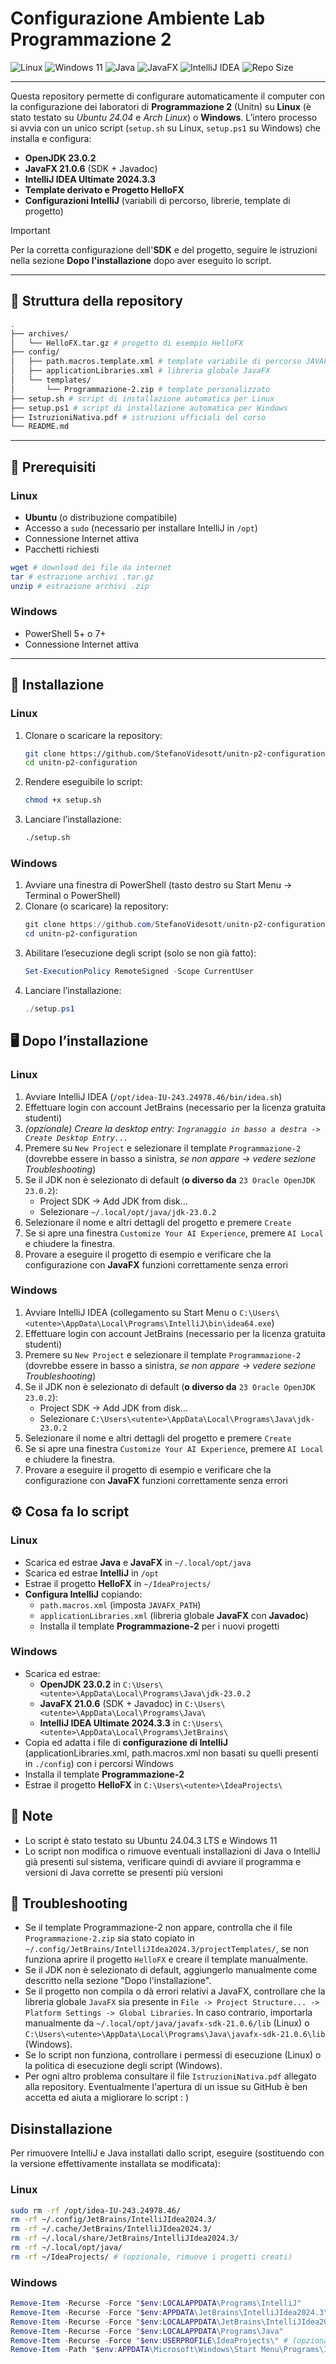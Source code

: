 # Configurazione Ambiente Lab Programmazione 2

![Linux](https://img.shields.io/badge/Linux-blue?logo=linux)
![Windows 11](https://img.shields.io/badge/Windows-11-blue?logo=windows11)
![Java](https://img.shields.io/badge/Java-23.0.2-blue?logo=java)
![JavaFX](https://img.shields.io/badge/JavaFX-21.0.6-green?logo=javafx)
![IntelliJ IDEA](https://img.shields.io/badge/IntelliJ%20IDEA-2024.3.3-purple?logo=intellijidea)
![Repo Size](https://img.shields.io/github/repo-size/StefanoVidesott/unitn-p2-configuration?color=blue)


---

Questa repository permette di configurare automaticamente il computer con la configurazione dei laboratori di **Programmazione 2** (Unitn) su **Linux** (è stato testato su *Ubuntu 24.04* e *Arch Linux*) o **Windows**.
L’intero processo si avvia con un unico script (`setup.sh` su Linux, `setup.ps1` su Windows) che installa e configura:

- **OpenJDK 23.0.2**
- **JavaFX 21.0.6** (SDK + Javadoc)
- **IntelliJ IDEA Ultimate 2024.3.3**
- **Template derivato e Progetto HelloFX**
- **Configurazioni IntelliJ** (variabili di percorso, librerie, template di progetto)

> [!Important]
> Per la corretta configurazione dell'**SDK** e del progetto, seguire le istruzioni nella sezione **Dopo l'installazione** dopo aver eseguito lo script.


---

## 📂 Struttura della repository
```bash
.
├── archives/
│   └── HelloFX.tar.gz # progetto di esempio HelloFX
├── config/
│   ├── path.macros.template.xml # template variabile di percorso JAVAFX_PATH
│   ├── applicationLibraries.xml # libreria globale JavaFX
│   └── templates/
│       └── Programmazione-2.zip # template personalizzato
├── setup.sh # script di installazione automatica per Linux
├── setup.ps1 # script di installazione automatica per Windows
├── IstruzioniNativa.pdf # istruzioni ufficiali del corso
└── README.md
```
---

## 🔧 Prerequisiti

### Linux
- **Ubuntu** (o distribuzione compatibile)
- Accesso a `sudo` (necessario per installare IntelliJ in `/opt`)
- Connessione Internet attiva
- Pacchetti richiesti
```bash
wget # download dei file da internet
tar # estrazione archivi .tar.gz
unzip # estrazione archivi .zip
```

### Windows
- PowerShell 5+ o 7+
- Connessione Internet attiva

---

## 🚀 Installazione

### Linux
1. Clonare o scaricare la repository:
   ```bash
   git clone https://github.com/StefanoVidesott/unitn-p2-configuration.git
   cd unitn-p2-configuration
   ```
2. Rendere eseguibile lo script:
   ```bash
   chmod +x setup.sh
   ```
3. Lanciare l’installazione:
   ```bash
   ./setup.sh
   ```
### Windows
1. Avviare una finestra di PowerShell (tasto destro su Start Menu → Terminal o PowerShell)
2. Clonare (o scaricare) la repository:
   ```powershell
   git clone https://github.com/StefanoVidesott/unitn-p2-configuration.git
   cd unitn-p2-configuration
   ```
3. Abilitare l’esecuzione degli script (solo se non già fatto):
   ```powershell
   Set-ExecutionPolicy RemoteSigned -Scope CurrentUser
   ```
4. Lanciare l’installazione:
   ```powershell
   ./setup.ps1
   ```

## 🖥️ Dopo l’installazione
### Linux
1. Avviare IntelliJ IDEA (`/opt/idea-IU-243.24978.46/bin/idea.sh`)
2. Effettuare login con account JetBrains (necessario per la licenza gratuita studenti)
3. *(opzionale) Creare la desktop entry: `Ingranaggio in basso a destra -> Create Desktop Entry...`*
4. Premere su `New Project` e selezionare il template `Programmazione-2` (dovrebbe essere in basso a sinistra, *se non appare -> vedere sezione Troubleshooting*)
5. Se il JDK non è selezionato di default (**o diverso da** `23 Oracle OpenJDK 23.0.2`):
    - Project SDK → Add JDK from disk...
    - Selezionare `~/.local/opt/java/jdk-23.0.2`
6. Selezionare il nome e altri dettagli del progetto e premere `Create`
7. Se si apre una finestra `Customize Your AI Experience`, premere `AI Local` e chiudere la finestra.
8. Provare a eseguire il progetto di esempio e verificare che la configurazione con **JavaFX** funzioni correttamente senza errori

### Windows
1. Avviare IntelliJ IDEA (collegamento su Start Menu o `C:\Users\<utente>\AppData\Local\Programs\IntelliJ\bin\idea64.exe`)
2. Effettuare login con account JetBrains (necessario per la licenza gratuita studenti)
3. Premere su `New Project` e selezionare il template `Programmazione-2` (dovrebbe essere in basso a sinistra, *se non appare -> vedere sezione Troubleshooting*)
4. Se il JDK non è selezionato di default (**o diverso da** `23 Oracle OpenJDK 23.0.2`):
    - Project SDK → Add JDK from disk...
    - Selezionare `C:\Users\<utente>\AppData\Local\Programs\Java\jdk-23.0.2`
5. Selezionare il nome e altri dettagli del progetto e premere `Create`
6. Se si apre una finestra `Customize Your AI Experience`, premere `AI Local` e chiudere la finestra.
7. Provare a eseguire il progetto di esempio e verificare che la configurazione con **JavaFX** funzioni correttamente senza errori

## ⚙️ Cosa fa lo script
### Linux
- Scarica ed estrae **Java** e **JavaFX** in `~/.local/opt/java`
- Scarica ed estrae **IntelliJ** in `/opt`
- Estrae il progetto **HelloFX** in `~/IdeaProjects/`
- **Configura IntelliJ** copiando:
    - `path.macros.xml` (imposta `JAVAFX_PATH`)
    - `applicationLibraries.xml` (libreria globale **JavaFX** con **Javadoc**)
    - Installa il template **Programmazione-2** per i nuovi progetti

### Windows
- Scarica ed estrae:
    - **OpenJDK 23.0.2** in `C:\Users\<utente>\AppData\Local\Programs\Java\jdk-23.0.2`
    - **JavaFX 21.0.6** (SDK + Javadoc) in `C:\Users\<utente>\AppData\Local\Programs\Java\`
    - **IntelliJ IDEA Ultimate 2024.3.3** in `C:\Users\<utente>\AppData\Local\Programs\JetBrains\`
- Copia ed adatta i file di **configurazione di IntelliJ** (applicationLibraries.xml, path.macros.xml non basati su quelli presenti in `./config`) con i percorsi Windows
- Installa il template **Programmazione-2**
- Estrae il progetto **HelloFX** in `C:\Users\<utente>\IdeaProjects\`

## 🔎 Note
- Lo script è stato testato su Ubuntu 24.04.3 LTS e Windows 11
- Lo script non modifica o rimuove eventuali installazioni di Java o IntelliJ già presenti sul sistema, verificare quindi di avviare il programma e versioni di Java corrette se presenti più versioni

## 🔧 Troubleshooting

- Se il template Programmazione-2 non appare, controlla che il file `Programmazione-2.zip` sia stato copiato in `~/.config/JetBrains/IntelliJIdea2024.3/projectTemplates/`, se non funziona aprire il progetto `HelloFX` e creare il template manualmente.
- Se il JDK non è selezionato di default, aggiungerlo manualmente come descritto nella sezione "Dopo l'installazione".
- Se il progetto non compila o dà errori relativi a JavaFX, controllare che la libreria globale `JavaFX` sia presente in `File -> Project Structure... -> Platform Settings -> Global Libraries`. In caso contrario, importarla manualmente da `~/.local/opt/java/javafx-sdk-21.0.6/lib` (Linux) o `C:\Users\<utente>\AppData\Local\Programs\Java\javafx-sdk-21.0.6\lib` (Windows).
- Se lo script non funziona, controllare i permessi di esecuzione (Linux) o la politica di esecuzione degli script (Windows).
- Per ogni altro problema consultare il file `IstruzioniNativa.pdf` allegato alla repository. Eventualmente l'apertura di un issue su GitHub è ben accetta ed aiuta a migliorare lo script : )

## Disinstallazione
Per rimuovere IntelliJ e Java installati dallo script, eseguire (sostituendo con la versione effettivamente installata se modificata):
### Linux
```bash
sudo rm -rf /opt/idea-IU-243.24978.46/
rm -rf ~/.config/JetBrains/IntelliJIdea2024.3/
rm -rf ~/.cache/JetBrains/IntelliJIdea2024.3/
rm -rf ~/.local/share/JetBrains/IntelliJIdea2024.3/
rm -rf ~/.local/opt/java/
rm -rf ~/IdeaProjects/ # (opzionale, rimuove i progetti creati)
```
### Windows
```powershell
Remove-Item -Recurse -Force "$env:LOCALAPPDATA\Programs\IntelliJ"
Remove-Item -Recurse -Force "$env:APPDATA\JetBrains\IntelliJIdea2024.3\"
Remove-Item -Recurse -Force "$env:LOCALAPPDATA\JetBrains\IntelliJIdea2024.3\"
Remove-Item -Recurse -Force "$env:LOCALAPPDATA\Programs\Java"
Remove-Item -Recurse -Force "$env:USERPROFILE\IdeaProjects\" # (opzionale, rimuove i progetti creati)
Remove-Item -Path "$env:APPDATA\Microsoft\Windows\Start Menu\Programs\IntelliJ IDEA 2024.3.lnk" # rimuove il collegamento a Start Menu
```
